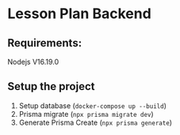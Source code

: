 # Lesson Plan Backend

## Requirements:

Nodejs V16.19.0


## Setup the project

1. Setup database (`docker-compose up --build`)
2. Prisma migrate (`npx prisma migrate dev`)
3. Generate Prisma Create (`npx prisma generate`)
